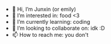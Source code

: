 - 👋 Hi, I’m Junxin (or emily)
- 👀 I’m interested in: food <3
- 🌱 I’m currently learning: coding
- 💞️ I’m looking to collaborate on: idk :D
- 📫 How to reach me: you don't
